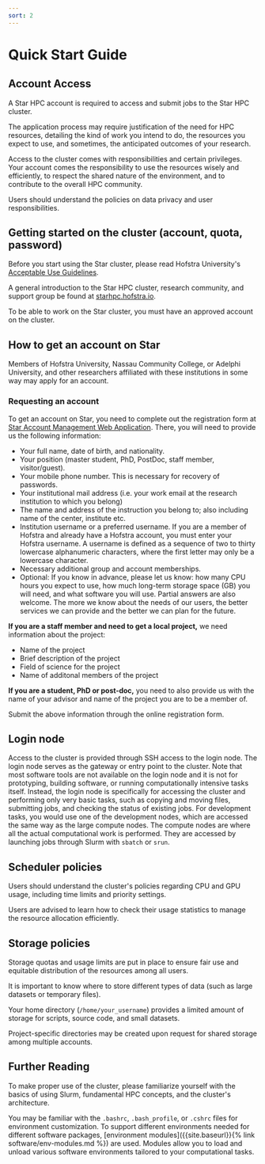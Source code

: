 ```yaml
---
sort: 2
---
```


# Quick Start Guide

## Account Access

A Star HPC account is required to access and submit jobs to the Star HPC cluster.

The application process may require justification of the need for HPC resources, detailing the kind of work you intend to do, the resources you expect to use, and sometimes, the anticipated outcomes of your research.

Access to the cluster comes with responsibilities and certain privileges. Your account comes the responsibility to use the resources wisely and efficiently, to respect the shared nature of the environment, and to contribute to the overall HPC community.

Users should understand the policies on data privacy and user responsibilities.

## Getting started on the cluster (account, quota, password)

Before you start using the Star cluster, please read Hofstra University's [Acceptable Use Guidelines](http://www.hofstra.edu/scs/aug).

A general introduction to the Star HPC cluster, research community, and support group be found at [starhpc.hofstra.io](https://starhpc.hofstra.io).

To be able to work on the Star cluster, you must have an approved account on the cluster.

## How to get an account on Star

Members of Hofstra University, Nassau Community College, or Adelphi University, and other researchers affiliated with these institutions in some way may apply for an account.

### Requesting an account

To get an account on Star, you need to complete out the registration form at [Star Account Management Web Application](http://localhost:3000). There, you will need to provide us the following information:

-   Your full name, date of birth, and nationality.
-   Your position (master student, PhD, PostDoc, staff member,
    visitor/guest).
-   Your mobile phone number. This is necessary for recovery of
    passwords.
-   Your institutional mail address (i.e. your work email at the
    research institution to which you belong)
-   The name and address of the instruction you belong to; also
    including name of the center, institute etc.
-   Institution username or a preferred username. If you are a member of
    Hofstra and already have a Hofstra account, you must enter your Hofstra
	username. A username is defined as a sequence of two to thirty lowercase
	alphanumeric characters, where the first letter may only be a lowercase
	character.
-   Necessary additional group and account memberships.
-   Optional: If you know in advance, please let us know: how many CPU
    hours you expect to use, how much long-term storage space (GB) you
    will need, and what software you will use. Partial answers are also
    welcome. The more we know about the needs of our users, the better
    services we can provide and the better we can plan for the future.

**If you are a staff member and need to get a local project,** we need information about the project:  
-   Name of the project
-   Brief description of the project
-   Field of science for the project
-   Name of additonal members of the project

**If you are a student, PhD or post-doc,** you need to also provide us
with the name of your advisor and name of the project you are to be a
member of.

Submit the above information through the online registration form.

## Login node

Access to the cluster is provided through SSH access to the login node. The login node serves as the gateway or entry point to the cluster. Note that most software tools are not available on the login node and it is not for prototyping, building software, or running computationally intensive tasks itself. Instead, the login node is specifically for accessing the cluster and performing only very basic tasks, such as copying and moving files, submitting jobs, and checking the status of existing jobs. For development tasks, you would use one of the development nodes, which are accessed the same way as the large compute nodes. The compute nodes are where all the actual computational work is performed. They are accessed by launching jobs through Slurm with `sbatch` or `srun`.

## Scheduler policies

Users should understand the cluster's policies regarding CPU and GPU usage, including time limits and priority settings.

Users are advised to learn how to check their usage statistics to manage the resource allocation efficiently.

## Storage policies

Storage quotas and usage limits are put in place to ensure fair use and equitable distribution of the resources among all users.

It is important to know where to store different types of data (such as large datasets or temporary files).

Your home directory (`/home/your_username`) provides a limited amount of storage for scripts, source code, and small datasets.

Project-specific directories may be created upon request for shared storage among multiple accounts.

## Further Reading

To make proper use of the cluster, please familiarize yourself with the basics of using Slurm, fundamental HPC concepts, and the cluster's architecture.

You may be familiar with the `.bashrc`, `.bash_profile`, or `.cshrc` files for environment customization. To support different environments needed for different software packages, [environment modules]({{site.baseurl}}{% link software/env-modules.md %}) are used. Modules allow you to load and unload various software environments tailored to your computational tasks.

